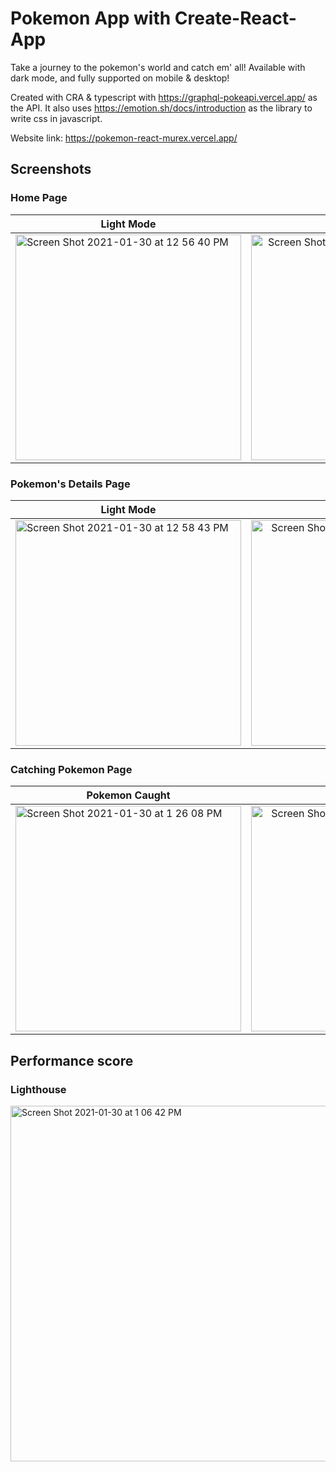 # Pokemon App with Create-React-App

Take a journey to the pokemon's world and catch em' all! Available with dark mode, and fully supported on mobile & desktop!

Created with CRA & typescript with https://graphql-pokeapi.vercel.app/ as the API. It also uses https://emotion.sh/docs/introduction as the library to write css in javascript.

Website link: https://pokemon-react-murex.vercel.app/

## Screenshots

### Home Page

| Light Mode   |      Dark Mode      |
|--------------|:-------------------:|
| <img width="361" alt="Screen Shot 2021-01-30 at 12 56 40 PM" src="https://user-images.githubusercontent.com/42708035/106348692-9cfb6800-62fa-11eb-8249-0c537115f18b.png">    |  <img width="361" alt="Screen Shot 2021-01-30 at 12 55 07 PM" src="https://user-images.githubusercontent.com/42708035/106348668-6887ac00-62fa-11eb-9029-f58864e2fee7.png">       |

### Pokemon's Details Page

| Light Mode   |      Dark Mode      |
|--------------|:-------------------:|
| <img width="361" alt="Screen Shot 2021-01-30 at 12 58 43 PM" src="https://user-images.githubusercontent.com/42708035/106348726-e8ae1180-62fa-11eb-9a18-aa49c4b6de63.png">    |  <img width="361" alt="Screen Shot 2021-01-30 at 1 00 26 PM" src="https://user-images.githubusercontent.com/42708035/106348753-24e17200-62fb-11eb-9ab7-414ae6bdd565.png">      |

### Catching Pokemon Page

| Pokemon Caught|      Pokemon Run    |
|---------------|:-------------------:|
| <img width="361" alt="Screen Shot 2021-01-30 at 1 26 08 PM" src="https://user-images.githubusercontent.com/42708035/106349211-c5856100-62fe-11eb-83f9-8398436ce5a7.png">    |  <img width="361" alt="Screen Shot 2021-01-30 at 1 28 41 PM" src="https://user-images.githubusercontent.com/42708035/106349242-16955500-62ff-11eb-800b-68f3187846f0.png">      |


## Performance score

### Lighthouse

<img width="569" alt="Screen Shot 2021-01-30 at 1 06 42 PM" src="https://user-images.githubusercontent.com/42708035/106348853-09c33200-62fc-11eb-97a5-2a1abb02fb8b.png">
